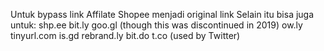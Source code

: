 Untuk bypass link Affilate Shopee menjadi original link
Selain itu bisa juga untuk:
shp.ee
bit.ly
goo.gl (though this was discontinued in 2019)
ow.ly
tinyurl.com
is.gd
rebrand.ly
bit.do
t.co (used by Twitter)
